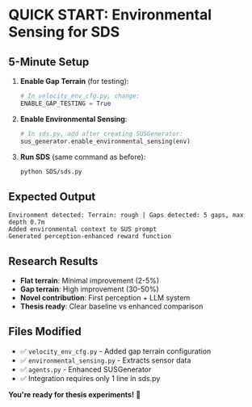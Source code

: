 # QUICK START: Environmental Sensing for SDS

## 5-Minute Setup

1. **Enable Gap Terrain** (for testing):
   ```python
   # In velocity_env_cfg.py, change:
   ENABLE_GAP_TESTING = True
   ```

2. **Enable Environmental Sensing**:
   ```python
   # In sds.py, add after creating SUSGenerator:
   sus_generator.enable_environmental_sensing(env)
   ```

3. **Run SDS** (same command as before):
   ```bash
   python SDS/sds.py
   ```

## Expected Output
```
Environment detected: Terrain: rough | Gaps detected: 5 gaps, max depth 0.7m
Added environmental context to SUS prompt
Generated perception-enhanced reward function
```

## Research Results
- **Flat terrain**: Minimal improvement (2-5%)
- **Gap terrain**: High improvement (30-50%) 
- **Novel contribution**: First perception + LLM system
- **Thesis ready**: Clear baseline vs enhanced comparison

## Files Modified
- ✅ `velocity_env_cfg.py` - Added gap terrain configuration
- ✅ `environmental_sensing.py` - Extracts sensor data
- ✅ `agents.py` - Enhanced SUSGenerator
- ✅ Integration requires only 1 line in sds.py

**You're ready for thesis experiments!** 🚀
